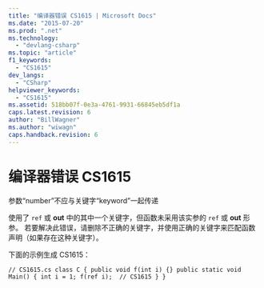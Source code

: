 ```yaml
---
title: "编译器错误 CS1615 | Microsoft Docs"
ms.date: "2015-07-20"
ms.prod: ".net"
ms.technology: 
  - "devlang-csharp"
ms.topic: "article"
f1_keywords: 
  - "CS1615"
dev_langs: 
  - "CSharp"
helpviewer_keywords: 
  - "CS1615"
ms.assetid: 518bb07f-0e3a-4761-9931-66845eb5df1a
caps.latest.revision: 6
author: "BillWagner"
ms.author: "wiwagn"
caps.handback.revision: 6
---
```

# 编译器错误 CS1615
参数“number”不应与关键字“keyword”一起传递  
  
 使用了 `ref` 或 **out** 中的其中一个关键字，但函数未采用该实参的 `ref` 或 **out** 形参。 若要解决此错误，请删除不正确的关键字，并使用正确的关键字来匹配函数声明（如果存在这种关键字）。  
  
 下面的示例生成 CS1615：  
  
```  
// CS1615.cs class C { public void f(int i) {} public static void Main() { int i = 1; f(ref i);  // CS1615 } }  
```